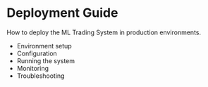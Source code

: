 # Deployment Guide

How to deploy the ML Trading System in production environments.

- Environment setup
- Configuration
- Running the system
- Monitoring
- Troubleshooting 